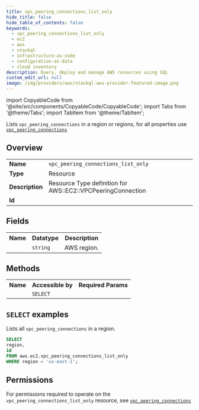 ```yaml
---
title: vpc_peering_connections_list_only
hide_title: false
hide_table_of_contents: false
keywords:
  - vpc_peering_connections_list_only
  - ec2
  - aws
  - stackql
  - infrastructure-as-code
  - configuration-as-data
  - cloud inventory
description: Query, deploy and manage AWS resources using SQL
custom_edit_url: null
image: /img/providers/aws/stackql-aws-provider-featured-image.png
---
```


import CopyableCode from '@site/src/components/CopyableCode/CopyableCode';
import Tabs from '@theme/Tabs';
import TabItem from '@theme/TabItem';

Lists <code>vpc_peering_connections</code> in a region or regions, for all properties use <a href="/providers/aws/serviceName/vpc_peering_connections/"><code>vpc_peering_connections</code></a>

## Overview
<table><tbody>
<tr><td><b>Name</b></td><td><code>vpc_peering_connections_list_only</code></td></tr>
<tr><td><b>Type</b></td><td>Resource</td></tr>
<tr><td><b>Description</b></td><td>Resource Type definition for AWS::EC2::VPCPeeringConnection</td></tr>
<tr><td><b>Id</b></td><td><CopyableCode code="aws.ec2.vpc_peering_connections_list_only" /></td></tr>
</tbody></table>

## Fields
<table><tbody><tr><th>Name</th><th>Datatype</th><th>Description</th></tr><tr><td><CopyableCode code="region" /></td><td><code>string</code></td><td>AWS region.</td></tr>
</tbody></table>

## Methods

<table><tbody>
  <tr>
    <th>Name</th>
    <th>Accessible by</th>
    <th>Required Params</th>
  </tr>
  <tr>
    <td><CopyableCode code="list_resources" /></td>
    <td><code>SELECT</code></td>
    <td><CopyableCode code="region" /></td>
  </tr>
</tbody></table>

## `SELECT` examples
Lists all <code>vpc_peering_connections</code> in a region.
```sql
SELECT
region,
id
FROM aws.ec2.vpc_peering_connections_list_only
WHERE region = 'us-east-1';
```


## Permissions

For permissions required to operate on the <code>vpc_peering_connections_list_only</code> resource, see <a href="/providers/aws/ec2/vpc_peering_connections/#permissions"><code>vpc_peering_connections</code></a>

